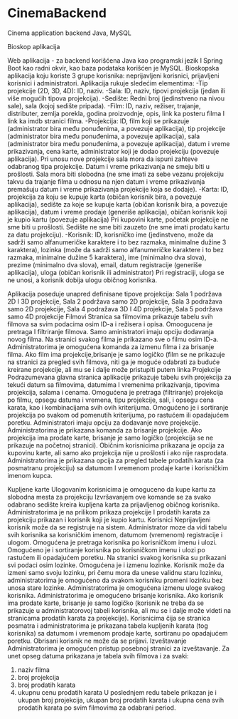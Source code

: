 # CinemaBackend
Cinema application backend Java, MySQL

Bioskop aplikacija

Web aplikacija - za backend korišćena Java kao programski jezik I Spring Boot kao radni okvir, kao baza podataka korišćen je MySQL.
Bioskopska aplikacija koju koriste 3 grupe korisnika: neprijavljeni korisnici, prijavljeni korisnici i administratori.
Aplikacija rukuje sledećim elementima:
-Tip projekcije (2D, 3D, 4D): ID, naziv.
-Sala: ID, naziv, tipovi projekcija (jedan ili više mogućih tipova projekcija).
-Sedište: Redni broj (jedinstveno na nivou sale), sala (kojoj sedište pripada).
-Film: ID, naziv, režiser, trajanje, distributer, zemlja porekla, godina proizvodnje, opis, link ka posteru filma I link ka imdb stranici filma.
-Projekcija:  ID, film koji se prikazuje (administrator bira među ponuđenima, a povezuje aplikacija), tip projekcije (administrator bira među ponuđenima, a povezuje aplikacija), sala (administrator bira među ponuđenima, a povezuje aplikacija), datum i vreme prikazivanja, cena karte, administrator koji je dodao projekciju (povezuje aplikacija).
Pri unosu nove projekcije sala mora da ispuni zahteve odabranog tipa projekcije. Datum i vreme prikazivanja ne smeju biti u prošlosti. Sala mora biti slobodna (ne sme imati za sebe vezanu projekciju takvu da trajanje filma u odnosu na njen datum i vreme prikazivanja premašuju datum i vreme prikazivanja projekcije koja se dodaje).
-Karta: ID, projekcija za koju se kupuje karta (običan korisnik bira, a povezuje aplikacija), sedište za koje se kupuje karta (običan korisnik bira, a povezuje aplikacija), datum i vreme prodaje (generiše aplikacija), običan korisnik koji je kupio kartu (povezuje aplikacija)
Pri kupovini karte, početak projekcije ne sme biti u prošlosti. Sedište ne sme biti zauzeto (ne sme imati prodatu kartu za datu projekciju).
-Korisnik: ID, korisničko ime (jedinstveno, može da sadrži samo alfanumeričke karaktere i to bez razmaka, minimalne dužine 3 karaktera), lozinka (može da sadrži samo alfanumeričke karaktere i to bez razmaka, minimalne dužine 5 karaktera), ime (minimalno dva slova), prezime (minimalno dva slova), email, datum registracije (generiše aplikacija), uloga (običan korisnik ili administrator)
Pri registraciji, uloga se ne unosi, a korisnik dobija ulogu običnog korisnika.

Aplikacija poseduje unapred definisane tipove projekcija:
Sala 1 podržava 2D I 3D projekcije,
Sala 2 podržava samo 2D projekcije,
Sala 3 podražava samo 2D projekcije,
Sala 4 podražava 3D I 4D projekcije,
Sala 5 podržava samo 4D projekcije
Filmovi
Stranica sa filmovima prikazuje  tabelu svih filmova sa svim podacima osim ID-a i režisera i opisa.
Omoogucena je pretraga I filtriranje filmova.
Samo aministratori imaju opciju dodavanja novog filma.
Na stranici svakog filma je prikazano sve o filmu osim ID-a.
Administratorima je omogućena komanda za izmenu filma i za brisanje filma. Ako film ima projekcije,brisanje je samo logičko (film se ne prikazuje na stranici za pregled svih filmova, niti ga je moguće odabrati za buduće kreirane projekcije, ali mu se i dalje može pristupiti putem linka
Projekcije
Podrazumevana glavna stranica aplikacije prikazuje tabelu svih projekcija za tekući datum sa filmovima, datumima I vremenima prikazivanja, tipovima projekcija, salama i cenama.
Omogućena je pretraga (filtriranje) projekcija po filmu, opsegu datuma i vremena, tipu projekcije, sali, i opsegu cena karata, kao i kombinacijama svih ovih kriterijuma. Omogućeno je i sortiranje projekcija po svakom od pomenutih kriterijuma, po rastućem ili opadajućem poretku.
Administratori imaju opciju za dodavanje nove projekcije.
Administratorima je prikazana komanda za brisanje projekcije. Ako projekcija ima prodate karte, brisanje je samo logičko (projekcija se ne prikazuje na početnoj stranici). 
Običnim korisnicima prikazana je opcija za kupovinu karte, ali samo ako projekcija nije u prošlosti i ako nije rasprodata.
Administratorima je prikazana opcija za pregled tabele prodatih karata (za posmatranu projekciju) sa datumom I vremenom prodaje karte i korisničkim imenom kupca. 

Kupljene karte
Ulogovanim korisnicima je omoguceno da kupe kartu za slobodna mesta za projekciju
Izvršavanjem ove komande se za svako odabrano sedište kreira kupljena karta za prijavljenog običnog korisnika.
Administratorima je na prilikom prikaza projekcije I prodatih karata za projekciju prikazan i korisnik koji je kupio kartu.
Korisnici
Neprijavljeni korisnik može da se registruje na sistem. 
Administrator moze da vidi tabelu svih korisnika sa korisničkim imenom, datumom (vremenom) registracije i ulogom.
Omogućena je pretraga korisnika po korisničkom imenu i ulozi. Omogućeno je i sortiranje korisnika po korisničkom imenu i ulozi po rastućem ili opadajućem poretku.
Na stranici svakog korisnika su prikazani svi podaci osim lozinke.
Omogućena je i izmenu lozinke. Korisnik može da izmeni samo svoju lozinku, pri čemu mora da unese validnu staru lozinku, administratorima je omogućeno da svakom korisniku promeni lozinku bez unosa stare lozinke.
Administratorima je omogućena izmenu uloge svakog korisnika.
Administratorima je omogućeno brisanje korisnika. Ako korisnik ima prodate karte, brisanje je samo logičko (korisnik ne treba da se prikazuje u administratorovoj tabeli korisnika, ali mu se i dalje može videti na stranicama prodatih karata za projekcije).
Korisnicima čija se stranica posmatra i administratorima je prikazana tabela kupljenih karata (tog korisnika) sa datumom i vremenom prodaje karte, sortiranu po opadajućem poretku.
Obrisani korisnik ne može da se prijavi.
Izveštavanje
Administratorima je omogućen pristup posebnoj stranici za izveštavanje. Za unet opseg datuma prikazana je tabela svih filmova i za svaki:
1) naziv filma
2) broj projekcija
3) broj prodatih karata
4) ukupnu cenu prodatih karata
U poslednjem redu tabele prikazan je i ukupan broj projekcija, ukupan broj prodatih karata i ukupna cena svih prodatih karata po svim filmovima za odabrani period.


